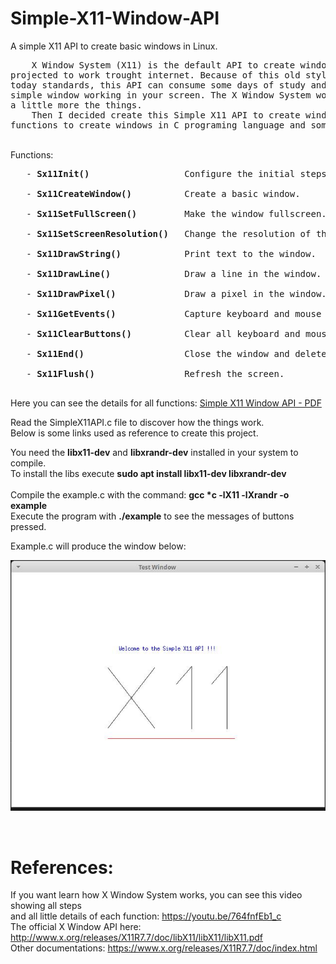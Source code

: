 # Simple-X11-Window-API
A simple X11 API to create basic windows in Linux.<br>
<pre>    X Window System (X11) is the default API to create windows in Linux. This is a very old API
projected to work trought internet. Because of this old style of programming compared to
today standards, this API can consume some days of study and research until you get a
simple window working in your screen. The X Window System work in a asynchronous way complicating
a little more the things.
    Then I decided create this Simple X11 API to create windows in Linux. This will offer basic
functions to create windows in C programing language and some example codes.</pre>
<br>
   Functions:
<br>
<pre>
   - <b>Sx11Init()</b>                  Configure the initial steps to create windows.<br>
   - <b>Sx11CreateWindow()</b>          Create a basic window.<br>
   - <b>Sx11SetFullScreen()</b>         Make the window fullscreen.<br>
   - <b>Sx11SetScreenResolution()</b>   Change the resolution of the screen monitor to other modes.<br>
   - <b>Sx11DrawString()</b>            Print text to the window.<br>
   - <b>Sx11DrawLine()</b>              Draw a line in the window.<br>
   - <b>Sx11DrawPixel()</b>             Draw a pixel in the window.<br>
   - <b>Sx11GetEvents()</b>             Capture keyboard and mouse events.<br>
   - <b>Sx11ClearButtons()</b>          Clear all keyboard and mouse global variables.<br>
   - <b>Sx11End()</b>                   Close the window and delete all resources.<br> 
   - <b>Sx11Flush()</b>                 Refresh the screen.
   </pre>

  Here you can see the details for all functions: <a href="https://github.com/CristianoSimao/Simple-X11-Window-API/blob/main/Simple%20X11%20Window%20API.pdf">Simple X11 Window API - PDF</a>

  Read the SimpleX11API.c file to discover how the things work.<br>
  Below is some links used as reference to create this project.<br>
  
  You need the **libx11-dev** and **libxrandr-dev** installed in your system to compile.<br>
  To install the libs execute **sudo apt install libx11-dev libxrandr-dev**<br>
  <br>
  Compile the example.c with the command: **gcc \*c -lX11 -lXrandr -o example**<br>
  Execute the program with **./example** to see the messages of buttons pressed.<br>
  
  Example.c will produce the window below:<br>
  
  ![Simple X11 Window test](example01.jpg?raw=true "Simple X11 Window API test")
  
  <br>
  
  # References:
  If you want learn how X Window System works, you can see this video showing all steps <br>and all little details of each function: https://youtu.be/764fnfEb1_c
    <br>
    The official X Window API here: http://www.x.org/releases/X11R7.7/doc/libX11/libX11/libX11.pdf
    <br>
    Other documentations: https://www.x.org/releases/X11R7.7/doc/index.html
    <br>
